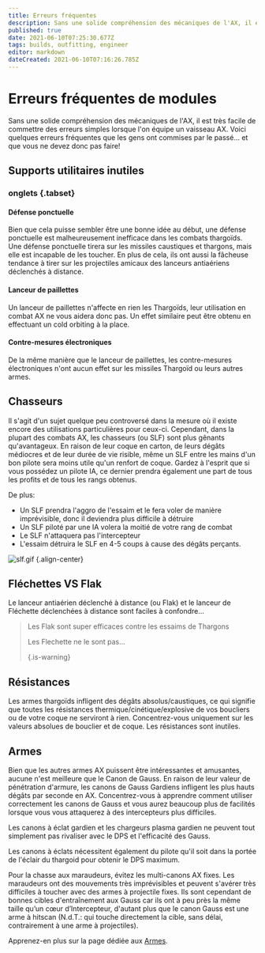 ```yaml
---
title: Erreurs fréquentes
description: Sans une solide compréhension des mécaniques de l'AX, il est très facile de commettre des erreurs simples lorsque l'on équipe un vaisseau AX.
published: true
date: 2021-06-10T07:25:30.677Z
tags: builds, outfitting, engineer
editor: markdown
dateCreated: 2021-06-10T07:16:26.785Z
---
```


# Erreurs fréquentes de modules
Sans une solide compréhension des mécaniques de l'AX, il est très facile de commettre des erreurs simples lorsque l'on équipe un vaisseau AX. Voici quelques erreurs fréquentes que les gens ont commises par le passé… et que vous ne devez donc pas faire!

## Supports utilitaires inutiles
### onglets {.tabset}
#### Défense ponctuelle
Bien que cela puisse sembler être une bonne idée au début, une défense ponctuelle est malheureusement inefficace dans les combats thargoïds. Une défense ponctuelle tirera sur les missiles caustiques et thargons, mais elle est incapable de les toucher. En plus de cela, ils ont aussi la fâcheuse tendance à tirer sur les projectiles amicaux des lanceurs antiaériens déclenchés à distance.

#### Lanceur de paillettes
Un lanceur de paillettes n'affecte en rien les Thargoïds, leur utilisation en combat AX ne vous aidera donc pas. Un effet similaire peut être obtenu en effectuant un cold orbiting à la place.

#### Contre-mesures électroniques
De la même manière que le lanceur de paillettes, les contre-mesures électroniques n'ont aucun effet sur les missiles Thargoïd ou leurs autres armes.

## Chasseurs
Il s'agit d'un sujet quelque peu controversé dans la mesure où il existe encore des utilisations particulières pour ceux-ci. Cependant, dans la plupart des combats AX, les chasseurs (ou SLF) sont plus gênants qu'avantageux. En raison de leur coque en carton, de leurs dégâts médiocres et de leur durée de vie risible, même un SLF entre les mains d'un bon pilote sera moins utile qu'un renfort de coque. Gardez à l'esprit que si vous possédez un pilote IA, ce dernier prendra également une part de tous les profits et de tous les rangs obtenus.

De plus:
- Un SLF prendra l'aggro de l'essaim et le fera voler de manière imprévisible, donc il deviendra plus difficile à détruire
- Un SLF piloté par une IA volera la moitié de votre rang de combat
- Le SLF n'attaquera pas l'intercepteur
- L'essaim détruira le SLF en 4-5 coups à cause des dégâts perçants.

![slf.gif](/img/slf.gif) {.align-center}

## Fléchettes VS Flak
Le lanceur antiaérien déclenché à distance (ou Flak) et le lanceur de Fléchette déclenchées à distance sont faciles à confondre…

> Les Flak sont super efficaces contre les essaims de Thargons
> 
> Les Flechette ne le sont pas… 
> 
> {.is-warning}


## Résistances
Les armes thargoïds infligent des dégâts absolus/caustiques, ce qui signifie que toutes les résistances thermique/cinétique/explosive de vos boucliers ou de votre coque ne serviront à rien. Concentrez-vous uniquement sur les valeurs absolues de bouclier et de coque. Les résistances sont inutiles.

## Armes
Bien que les autres armes AX puissent être intéressantes et amusantes, aucune n'est meilleure que le Canon de Gauss. En raison de leur valeur de pénétration d'armure, les canons de Gauss Gardiens infligent les plus hauts dégâts par seconde en AX. Concentrez-vous à apprendre comment utiliser correctement les canons de Gauss et vous aurez beaucoup plus de facilités lorsque vous vous attaquerez à des intercepteurs plus difficiles.

Les canons à éclat gardien et les chargeurs plasma gardien ne peuvent tout simplement pas rivaliser avec le DPS et l'efficacité des Gauss.

Les canons à éclats nécessitent également du pilote qu'il soit dans la portée de l'éclair du thargoid pour obtenir le DPS maximum.

Pour la chasse aux maraudeurs, évitez les multi-canons AX fixes. Les maraudeurs ont des mouvements très imprévisibles et peuvent s'avérer très difficiles à toucher avec des armes à projectile fixes. Ils sont cependant de bonnes cibles d'entraînement aux Gauss car ils ont à peu près la même taille qu’un cœur d’Intercepteur, d'autant plus que le canon Gauss est une arme à hitscan (N.d.T.: qui touche directement la cible, sans délai, contrairement à une arme à projectiles).

Apprenez-en plus sur la page dédiée aux [Armes](/fr/weapons).